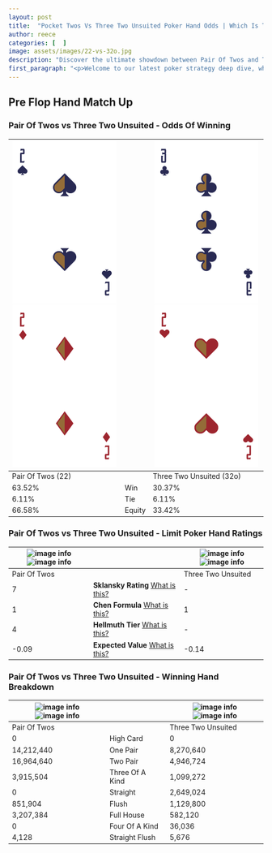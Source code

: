 ```yaml
---
layout: post
title:  "Pocket Twos Vs Three Two Unsuited Poker Hand Odds | Which Is The Better Hand In Poker? A Complete Guide"
author: reece
categories: [  ]
image: assets/images/22-vs-32o.jpg
description: "Discover the ultimate showdown between Pair Of Twos and Three Two Unsuited in poker! Uncover the odds, strategies, and scenarios where one hand triumphs over the other. Get ready to up your poker game with this thrilling analysis."
first_paragraph: "<p>Welcome to our latest poker strategy deep dive, where we're pitting two distinct hands against each other in a high-stakes showdown: Pair Of Twos vs Three Two Unsuited.</p><p>In the dynamic world of poker, every decision counts, and knowing which hand holds the upper hand is key to your success at the table.</p><p>In this article, we'll dissect these two hands, explore the scenarios where one dominates the other, and equip you with the knowledge to make strategic choices that can tip the odds in your favor.</p><p>Get ready to unravel the intriguing dynamics of these poker hands and elevate your game to new heights.</p>"
---
```




[comment]: # (sp0)

## Pre Flop Hand Match Up

<div class="table hand-ratings" markdown="1"> 



### Pair Of Twos vs Three Two Unsuited - Odds Of Winning


    
| ![image info](assets/images/hand1/2.png) ![image info](assets/images/hand1/2o.png) |  | ![image info](assets/images/hand2/3.png) ![image info](assets/images/hand2/2o.png) |
| -------- | -------- | -------- |
| Pair Of Twos (22) |  | Three Two Unsuited (32o) |
| 63.52% | Win | 30.37% |
| 6.11% | Tie | 6.11% |
| 66.58% | Equity | 33.42% |




[comment]: # (sp1)



### Pair Of Twos vs Three Two Unsuited - Limit Poker Hand Ratings


    
| ![image info](https://www.riverpairs.com/assets/images/hand1/2.png) ![image info](https://www.riverpairs.com/assets/images/hand1/2o.png) |  | ![image info](https://www.riverpairs.com/assets/images/hand2/3.png) ![image info](https://www.riverpairs.com/assets/images/hand2/2o.png) |
| -------- | -------- | -------- |
| Pair Of Twos |  | Three Two Unsuited |
| 7 | **Sklansky Rating** [What is this?](/sklansky-rating-explained) | - |
| 1 | **Chen Formula** [What is this?](/chen-formula-explained) | 1 |
| 4 | **Hellmuth Tier** [What is this?](/Hellmuth-tier-explained) | - |
| -0.09 | **Expected Value** [What is this?](/expected-value-explained) | -0.14 |




[comment]: # (sp2)



### Pair Of Twos vs Three Two Unsuited - Winning Hand Breakdown


    
| ![image info](https://www.riverpairs.com/assets/images/hand1/2.png) ![image info](https://www.riverpairs.com/assets/images/hand1/2o.png) |  | ![image info](https://www.riverpairs.com/assets/images/hand2/3.png) ![image info](https://www.riverpairs.com/assets/images/hand2/2o.png) |
| -------- | -------- | -------- |
| Pair Of Twos |  | Three Two Unsuited |
| 0 | High Card | 0 |
| 14,212,440 | One Pair | 8,270,640 |
| 16,964,640 | Two Pair | 4,946,724 |
| 3,915,504 | Three Of A Kind | 1,099,272 |
| 0 | Straight | 2,649,024 |
| 851,904 | Flush | 1,129,800 |
| 3,207,384 | Full House | 582,120 |
| 0 | Four Of A Kind | 36,036 |
| 4,128 | Straight Flush | 5,676 |




[comment]: # (sp3)



</div>

[comment]: # (sp4)



[comment]: # (sp5)

